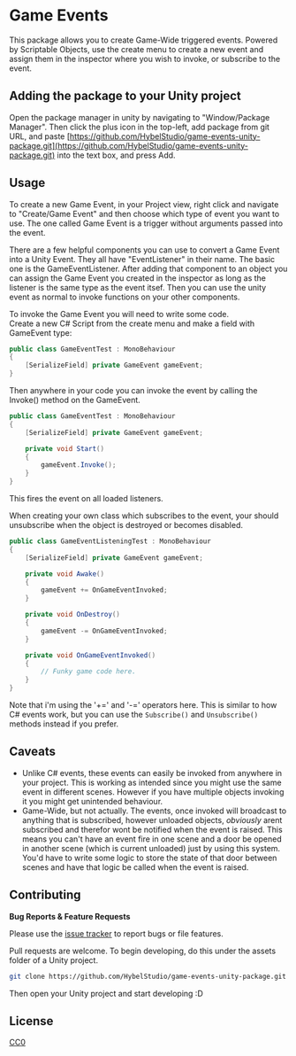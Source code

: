 # Game Events

This package allows you to create Game-Wide triggered events. Powered by Scriptable Objects, use the create menu to create a new event and assign them in the inspector where you wish to invoke, or subscribe to the event.

## Adding the package to your Unity project

Open the package manager in unity by navigating to "Window/Package Manager". Then click the plus icon in the top-left, add package from git URL, and paste [https://github.com/HybelStudio/game-events-unity-package.git](https://github.com/HybelStudio/game-events-unity-package.git) into the text box, and press Add.

## Usage

To create a new Game Event, in your Project view, right click and navigate to "Create/Game Event" and then choose which type of event you want to use. The one called Game Event is a trigger without arguments passed into the event.

There are a few helpful components you can use to convert a Game Event into a Unity Event. They all have "EventListener" in their name. The basic one is the GameEventListener. After adding that component to an object you can assign the Game Event you created in the inspector as long as the listener is the same type as the event itsef. Then you can use the unity event as normal to invoke functions on your other components.

To invoke the Game Event you will need to write some code.\
Create a new C# Script from the create menu and make a field with GameEvent type:
```csharp
public class GameEventTest : MonoBehaviour
{
    [SerializeField] private GameEvent gameEvent;
}
```

Then anywhere in your code you can invoke the event by calling the Invoke() method on the GameEvent.

```csharp
public class GameEventTest : MonoBehaviour
{
    [SerializeField] private GameEvent gameEvent;

    private void Start()
    {
        gameEvent.Invoke();
    }
}
```

This fires the event on all loaded listeners.

When creating your own class which subscribes to the event, your should unsubscribe when the object is destroyed or becomes disabled.

```csharp
public class GameEventListeningTest : MonoBehaviour
{
    [SerializeField] private GameEvent gameEvent;

    private void Awake()
    {
        gameEvent += OnGameEventInvoked;
    }

    private void OnDestroy()
    {
        gameEvent -= OnGameEventInvoked;
    }

    private void OnGameEventInvoked()
    {
        // Funky game code here.
    }
}
```

Note that i'm using the '+=' and '-=' operators here. This is similar to how C# events work, but you can use the `Subscribe()` and `Unsubscribe()` methods instead if you prefer.

## Caveats

* Unlike C# events, these events can easily be invoked from anywhere in your project. This is working as intended since you might use the same event in different scenes. However if you have multiple objects invoking it you might get unintended behaviour.
* Game-Wide, but not actually. The events, once invoked will broadcast to anything that is subscribed, however unloaded objects, *obviously* arent subscribed and therefor wont be notified when the event is raised. This means you can't have an event fire in one scene and a door be opened in another scene (which is current unloaded) just by using this system. You'd have to write some logic to store the state of that door between scenes and have that logic be called when the event is raised.

## Contributing

**Bug Reports & Feature Requests**

Please use the [issue tracker](https://github.com/HybelStudio/game-events-unity-package/issues) to report bugs or file features.

Pull requests are welcome. To begin developing, do this under the assets folder of a Unity project.

```sh
git clone https://github.com/HybelStudio/game-events-unity-package.git
```

Then open your Unity project and start developing :D

## License

[CC0](https://creativecommons.org/publicdomain/zero/1.0/)
